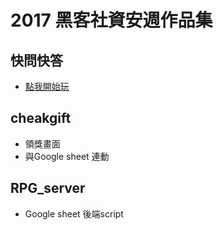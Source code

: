 # 2017 黑客社資安週作品集
## 快問快答
- [點我開始玩](http://isweekquick.hackersir.org/fast_ask/)

## cheakgift
- 領獎畫面
- 與Google sheet 連動

## RPG_server
- Google sheet 後端script
